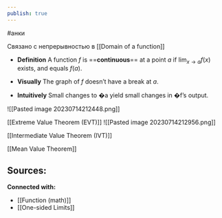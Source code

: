 ```yaml
---
publish: true
---
```

#анки


Связано с непрерывностью в [[Domain of a function]]


- **Definition**
A function $f$ is ==**continuous**== at a point $a$ if $\lim_{x \to a} f(x)$ exists, and equals $f(a)$.

- **Visually**
The graph of $f$ doesn’t have a break at $a$.

- **Intuitively**
Small changes to �a yield small changes in �f’s output.

![[Pasted image 20230714212448.png]]

[[Extreme Value Theorem (EVT)]]
![[Pasted image 20230714212956.png]]

[[Intermediate Value Theorem (IVT)]]


[[Mean Value Theorem]]


**Sources:**
- 


**Connected with:**
- [[Function (math)]]
- [[One-sided Limits]]


